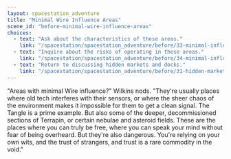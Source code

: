 ```yaml
---
layout: spacestation_adventure
title: "Minimal Wire Influence Areas"
scene_id: "before-minimal-wire-influence-areas"
choices:
  - text: "Ask about the characteristics of these areas."
    link: "/spacestation/spacestation_adventure/before/33-minimal-influence-characteristics/"
  - text: "Inquire about the risks of operating in these areas."
    link: "/spacestation/spacestation_adventure/before/34-minimal-influence-risks/"
  - text: "Return to discussing hidden markets and docks."
    link: "/spacestation/spacestation_adventure/before/31-hidden-markets-docks/"
---
```


"Areas with minimal Wire influence?" Wilkins nods. "They're usually places where old tech interferes with their sensors, or where the sheer chaos of the environment makes it impossible for them to get a clean signal. The Tangle is a prime example. But also some of the deeper, decommissioned sections of Terrapin, or certain nebulae and asteroid fields. These are the places where you can truly be free, where you can speak your mind without fear of being overheard. But they're also dangerous. You're relying on your own wits, and the trust of strangers, and trust is a rare commodity in the void."
